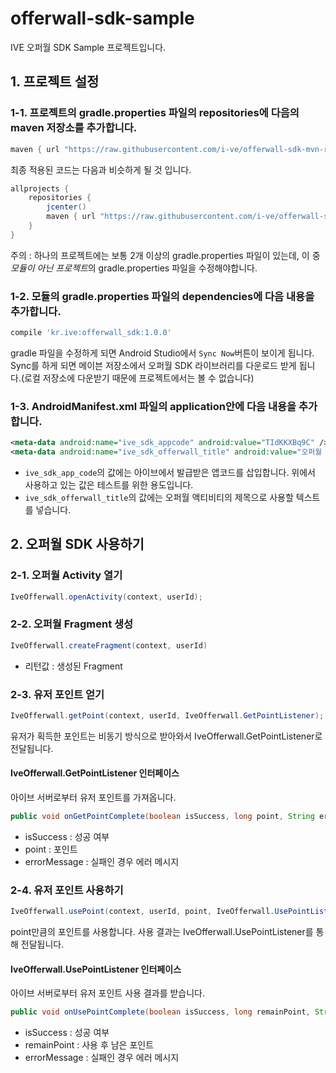 # offerwall-sdk-sample
IVE 오퍼월 SDK Sample 프로젝트입니다.

## 1. 프로젝트 설정
### 1-1. 프로젝트의 gradle.properties 파일의 repositories에 다음의 maven 저장소를 추가합니다.
```gradle
maven { url "https://raw.githubusercontent.com/i-ve/offerwall-sdk-mvn-repo/master/releases" }
```

최종 적용된 코드는 다음과 비슷하게 될 것 입니다.
```gradle
allprojects {
    repositories {
        jcenter()
        maven { url "https://raw.githubusercontent.com/i-ve/offerwall-sdk-mvn-repo/master/releases" }
    }
}
```
주의 : 하나의 프로젝트에는 보통 2개 이상의 gradle.properties 파일이 있는데, 이 중 *모듈이 아닌 프로젝트*의 gradle.properties 파일을 수정해야합니다.

### 1-2. 모듈의 gradle.properties 파일의 dependencies에 다음 내용을 추가합니다.

```gradle
compile 'kr.ive:offerwall_sdk:1.0.0'
```
gradle 파일을 수정하게 되면 Android Studio에서 `Sync Now`버튼이 보이게 됩니다. 
Sync를 하게 되면 메이븐 저장소에서 오퍼월 SDK 라이브러리를 다운로드 받게 됩니다.(로컬 저장소에 다운받기 때문에 프로젝트에서는 볼 수 없습니다)

### 1-3. AndroidManifest.xml 파일의 application안에 다음 내용을 추가합니다.
```xml
<meta-data android:name="ive_sdk_appcode" android:value="TIdKKXBq9C" />
<meta-data android:name="ive_sdk_offerwall_title" android:value="오퍼월 테스트 프로젝트" />
```
* `ive_sdk_app_code`의 값에는 아이브에서 발급받은 앱코드를 삽입합니다. 위에서 사용하고 있는 값은 테스트를 위한 용도입니다.
* `ive_sdk_offerwall_title`의 값에는 오퍼월 액티비티의 제목으로 사용할 텍스트를 넣습니다.

## 2. 오퍼월 SDK 사용하기
### 2-1. 오퍼월 Activity 열기
```java
IveOfferwall.openActivity(context, userId);
```

### 2-2. 오퍼월 Fragment 생성

```java
IveOfferwall.createFragment(context, userId)
```
- 리턴값 : 생성된 Fragment

### 2-3. 유저 포인트 얻기

```java
IveOfferwall.getPoint(context, userId, IveOfferwall.GetPointListener);
```
유저가 획득한 포인트는 비동기 방식으로 받아와서 IveOfferwall.GetPointListener로 전달됩니다.

#### IveOfferwall.GetPointListener 인터페이스
아이브 서버로부터 유저 포인트를 가져옵니다.

```java
public void onGetPointComplete(boolean isSuccess, long point, String errorMessage)
```
* isSuccess : 성공 여부
* point : 포인트
* errorMessage : 실패인 경우 에러 메시지

### 2-4. 유저 포인트 사용하기
```java
IveOfferwall.usePoint(context, userId, point, IveOfferwall.UsePointListener);
```
point만큼의 포인트를 사용합니다. 사용 결과는 IveOfferwall.UsePointListener를 통해 전달됩니다.

#### IveOfferwall.UsePointListener 인터페이스
아이브 서버로부터 유저 포인트 사용 결과를 받습니다.
```java
public void onUsePointComplete(boolean isSuccess, long remainPoint, String errorMessage);
```
* isSuccess : 성공 여부
* remainPoint : 사용 후 남은 포인트
* errorMessage : 실패인 경우 에러 메시지
